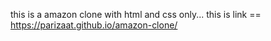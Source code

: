this is a amazon clone with html and css only...
this is link == https://parizaat.github.io/amazon-clone/
